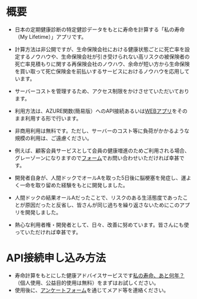 # 概要
- 日本の定期健康診断の特定健診データをもとに寿命を計算する「私の寿命（My Lifetime）」アプリです。

- 計算方法は非公開ですが、生命保険会社における健康状態ごとに死亡率を設定するノウハウや、生命保険会社が引き受けられない高リスクの被保険者の死亡率見積もりに関する再保険会社のノウハウ、余命が短い方から生命保険を買い取って死亡保険金を前払いするサービスにおけるノウハウを応用しています。
- サーバーコストを管理するため、アクセス制限をかけさせていただいております。
- 利用方法は、AZURE関数(簡易版）へのAPI接続あるいは[WEBアプリ](https://medicalhealth.blob.core.windows.net/medicalhealth/index2.html)をそのまま利用する形で行います。
- 非商用利用は無料です。ただし、サーバーのコスト等に負荷がかかるような規模の利用は、ご遠慮ください。
- 例えば、顧客会員サービスとして会員の健康増進のためご利用される場合、グレーゾーンになりますので[フォーム](https://docs.google.com/forms/d/e/1FAIpQLScSKMGFgLAcHFeaQ9nG3YozRF3mczSJlH37I0nncOTeQ8oYbg/viewform?usp=sf_link)でお問い合わせいただければ幸甚です。
- 開発者自身が、人間ドックでオールAを取った5日後に脳梗塞を発症し、運よく一命を取り留めた経験をもとに開発しました。
- 人間ドックの結果オールAだったことで、リスクのある生活態度であったことが原因だったと反省し、皆さんが同じ過ちを繰り返さないためにこのアプリを開発しました。
- 熱心な利用者権・開発者として、日々、改善に努めています。皆さんにも使っていただければ幸甚です。

# API接続申し込み方法

- 寿命計算をもとにした健康アドバイスサービスです[私の寿命、あと何年？](https://medicalhealth.blob.core.windows.net/medicalhealth/index2.html)（個人使用、公益目的使用は無料）をまずはお試しください。
- 使用後に、[アンケートフォーム](https://docs.google.com/forms/d/e/1FAIpQLScSKMGFgLAcHFeaQ9nG3YozRF3mczSJlH37I0nncOTeQ8oYbg/viewform?usp=sf_link)を通じてメアド等を連絡ください。

